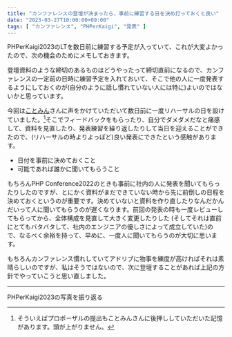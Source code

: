 ```yaml
---
title: "カンファレンスの登壇が決まったら、事前に練習する日を決め打っておくと良い"
date: "2023-03-27T10:00:00+09:00"
tags: [ "カンファレンス", "PHPerKaigi", "発表" ]
---
```


PHPerKaigi2023のLTを数日前に練習する予定が入っていて、これが大変よかったので、次の機会のためにメモしておきます。

登壇資料のような締切のあるものはどうやったって締切直前になるので、カンファレンスの一定前の日時に練習予定を入れておいて、そこで他の人に一度発表するようにしておくのが(自分のように話し慣れていない人には特に)よいのではないかと思っています。

今回は[ことみん](https://twitter.com/kotomin_m)さんに声をかけていただいて数日前に一度リハーサルの日を設けていました。[^1]そこでフィードバックをもらったり、自分でダメダメだなと痛感して、資料を見直したり、発表練習を繰り返したりして当日を迎えることができたので、(リハーサルの時よりよっぽど)良い発表にできたという感触があります。

- 日付を事前に決めておくこと
- 可能であれば誰かに聞いてもらうこと

もちろんPHP Conference2022のときも事前に社内の人に発表を聞いてもらったりしたのですが、とにかく資料がまだできていない時から先に前倒しの日程を決めておくというのが重要です。決めていないと資料を作り直したりなんだかんだいって人に聞いてもらうのが遅くなります。前回の発表の時も一度レビューしてもらってから、全体構成を見直して大きく変更したりした (そしてそれは直前にとてもバタバタして、社内のエンジニアの優しさによって成立していた)ので、なるべく余裕を持って、早めに、一度人に聞いてもらうのが大切に思います。

もちろんカンファレンス慣れしていてアドリブに物事を練度が高ければそれは素晴らしいのですが、私はそうではないので、次に登壇することがあれば上記の方針でやっていこうと思い直しました。

[^1]: そういえばプロポーザルの提出もことみんさんに後押ししていただいた記憶があります。頭が上がりません。

---

PHPerKaigi2023の写真を振り返る
